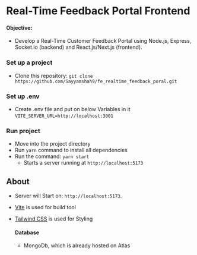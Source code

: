 # Real-Time Feedback Portal Frontend

#### Objective:

- Develop a Real-Time Customer Feedback Portal using Node.js, Express, Socket.io (backend) and React.js/Next.js (frontend).

### Set up a project

- Clone this repository: `git clone https://github.com/Sayyamshah9/fe_realtime_feedback_poral.git`

### Set up .env

- Create .env file and put on below Variables in it
  `VITE_SERVER_URL=http://localhost:3001`

### Run project

- Move into the project directory
- Run `yarn` command to install all dependencies
- Run the command: `yarn start`
  - Starts a server running at `http://localhost:5173`

## About

- Server will Start on: `http://localhost:5173`.
- [Vite](https://vitejs.dev/) is used for build tool
- [Tailwind CSS](https://tailwindcss.com/) is used for Styling

  #### Database

  - MongoDb, which is already hosted on Atlas

